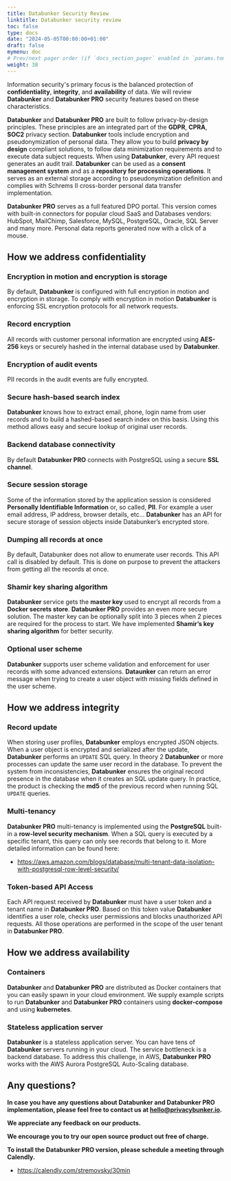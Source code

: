 ```yaml
---
title: Databunker Security Review
linktitle: Databunker security review
toc: false
type: docs
date: "2024-05-05T00:00:00+01:00"
draft: false
mymenu: doc
# Prev/next pager order (if `docs_section_pager` enabled in `params.toml`)
weight: 38
---
```


Information security's primary focus is the balanced protection of **confidentiality**, **integrity**, and **availability** of data. We will review **Databunker** and **Databunker PRO** security features based on these characteristics.

**Databunker** and **Databunker PRO** are built to follow privacy-by-design principles. These principles are an integrated part of the **GDPR**, **CPRA**, **SOC2** privacy section. **Databunker** tools include encryption and pseudonymization of personal data. They allow you to build **privacy by design** compliant solutions, to follow data minimization requirements and to execute data subject requests. When using **Databunker**, every API request generates an audit trail. **Databunker** can be used as a **consent management system** and as a **repository for processing operations**. It serves as an external storage according to pseudonymization definition and complies with Schrems II cross-border personal data transfer implementation.

**Databunker PRO** serves as a full featured DPO portal. This version comes with built-in connectors for popular cloud SaaS and Databases vendors: HubSpot, MailChimp, Salesforce, MySQL, PostgreSQL, Oracle, SQL Server and many more. Personal data reports generated now with a click of a mouse.


## How we address confidentiality

### Encryption in motion and encryption is storage
By default, **Databunker** is configured with full encryption in motion and encryption in storage. To comply with encryption in motion **Databunker** is enforcing SSL encryption protocols for all network requests.

### Record encryption
All records with customer personal information are encrypted using **AES-256** keys or securely hashed in the internal database used by **Databunker**.

### Encryption of audit events
PII records in the audit events are fully encrypted.

### Secure hash-based search index
**Databunker** knows how to extract email, phone, login name from user records and to build a hashed-based search index on this basis. Using this method allows easy and secure lookup of original user records.

### Backend database connectivity
By default **Databunker PRO** connects with PostgreSQL using a secure **SSL channel**.

### Secure session storage
Some of the information stored by the application session is considered **Personally Identifiable Information** or, so called, **PII**. For example a user email address, IP address, browser details, etc… **Databunker** has an API for secure storage of session objects inside Databunker’s encrypted store.

### Dumping all records at once
By default, Databunker does not allow to enumerate user records. This API call is disabled by default. This is done on purpose to prevent the attackers from getting all the records at once.

### Shamir key sharing algorithm 
**Databunker** service gets the **master key** used to encrypt all records from a **Docker secrets store**. **Databunker PRO** provides an even more secure solution. The master key can be optionally split into 3 pieces when 2 pieces are required for the process to start. We have implemented **Shamir’s key sharing algorithm** for better security.

### Optional user scheme
**Databunker** supports user scheme validation and enforcement for user records with some advanced extensions. **Dataunker** can return an error message when trying to create a user object with missing fields defined in the user scheme.


## How we address integrity

### Record update
When storing user profiles, **Databunker** employs encrypted JSON objects. When a user object is encrypted and serialized after the update, **Databunker** performs an ``UPDATE`` SQL query. In theory 2 **Databunker** or more processes can update the same user record in the database. To prevent the system from inconsistencies, **Databunker** ensures the original record presence in the database when it creates an SQL update query. In practice, the product is checking the **md5** of the previous record when running SQL ``UPDATE`` queries.

### Multi-tenancy
**Databunker PRO** multi-tenancy is implemented using the **PostgreSQL** built-in a **row-level security mechanism**. When a SQL query is executed by a specific tenant, this query can only see records that belong to it. More detailed information can be found here:

* https://aws.amazon.com/blogs/database/multi-tenant-data-isolation-with-postgresql-row-level-security/

### Token-based API Access
Each API request received by **Databunker** must have a user token and a tenant name in **Databunker PRO**. Based on this token value **Databunker** identifies a user role, checks user permissions and blocks unauthorized API requests. All those operations are performed in the scope of the user tenant in **Databunker PRO**.


## How we address availability

### Containers
**Databunker** and **Databunker PRO** are distributed as Docker containers that you can easily spawn in your cloud environment. We supply example scripts to run **Databunker** and **Databunker PRO** containers using **docker-compose** and using **kubernetes**.

### Stateless application server
**Databunker** is a stateless application server. You can have tens of **Databunker** servers running in your cloud. The service bottleneck is a backend database. To address this challenge, in AWS, **Databunker PRO** works with the AWS Aurora PostgreSQL Auto-Scaling database.

## Any questions?

**In case you have any questions about Databunker and Databunker PRO implementation, please feel free to contact us at hello@privacybunker.io.**

**We appreciate any feedback on our products.**

**We encourage you to try our open source product out free of charge.**

**To install the Databunker PRO version, please schedule a meeting through Calendly.**

* https://calendly.com/stremovsky/30min
